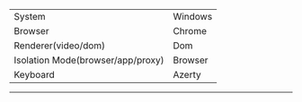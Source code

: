 |                                   |         |
|-----------------------------------|---------|
| System                            | Windows |
| Browser                           | Chrome  |
| Renderer(video/dom)               | Dom     |
| Isolation Mode(browser/app/proxy) | Browser |
| Keyboard                          | Azerty  |

-------------------------------------------------------------------------
